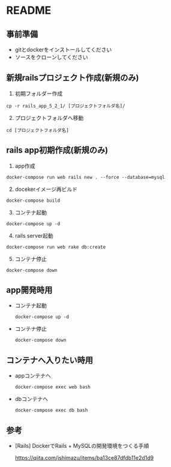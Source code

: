 # README

## 事前準備
- gitとdockerをインストールしてください
- ソースをクローンしてください

## 新規railsプロジェクト作成(新規のみ)
1. 初期フォルダー作成

  `cp -r rails_app_5_2_1/ [プロジェクトフォルダ名]/`

2. プロジェクトフォルダへ移動

  `cd [プロジェクトフォルダ名]`

## rails app初期作成(新規のみ)
1. app作成

  `docker-compose run web rails new . --force --database=mysql`

2. docekerイメージ再ビルド

  `docker-compose build`

3. コンテナ起動

  `docker-compose up -d`

4. rails server起動

  `docker-compose run web rake db:create`

5. コンテナ停止

  `docker-compose down`

## app開発時用
- コンテナ起動

  `docker-compose up -d`

- コンテナ停止

  `docker-compose down`

## コンテナへ入りたい時用
- appコンテナへ

  `docker-compose exec web bash`

- dbコンテナへ

  `docker-compose exec db bash`

## 参考
- [Rails] DockerでRails + MySQLの開発環境をつくる手順

  https://qiita.com/jshimazu/items/ba13ce87dfdb11e2d1d9
